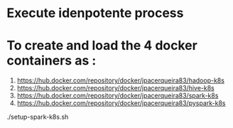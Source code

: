 
  # Execute idenpotente process
  # To create and load the 4 docker containers as :

   1. https://hub.docker.com/repository/docker/jpacerqueira83/hadoop-k8s
   2. https://hub.docker.com/repository/docker/jpacerqueira83/hive-k8s
   3. https://hub.docker.com/repository/docker/jpacerqueira83/spark-k8s
   4. https://hub.docker.com/repository/docker/jpacerqueira83/pyspark-k8s 

  ./setup-spark-k8s.sh 


